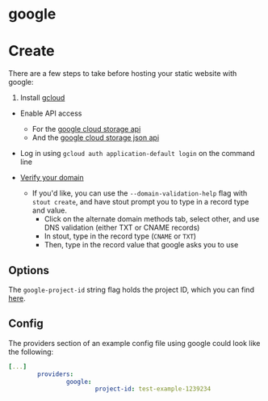 # google

# Create

There are a few steps to take before hosting your static website with google:

1. Install [gcloud](https://cloud.google.com/sdk/downloads)

* Enable API access
  * For the [google cloud storage api](https://console.cloud.google.com/apis/api/storage-component.googleapis.com/)
  * And the [google cloud storage json api](https://console.developers.google.com/apis/api/storage_api/overview)

* Log in using `gcloud auth application-default login` on the command line

* [Verify your domain](https://www.google.com/webmasters/verification/home)
  * If you'd like, you can use the `--domain-validation-help` flag with `stout create`, and have stout prompt you to type in a record type and value.
    * Click on the alternate domain methods tab, select other, and use DNS validation (either TXT or CNAME records)
    * In stout, type in the record type (`CNAME` or `TXT`)
    * Then, type in the record value that google asks you to use

## Options

The `google-project-id` string flag holds the project ID, which you can find [here](https://console.cloud.google.com/iam-admin/settings/project).

## Config

The providers section of an example config file using google could look like the following:

```yaml
[...]
        providers:
                google:
                        project-id: test-example-1239234
```
